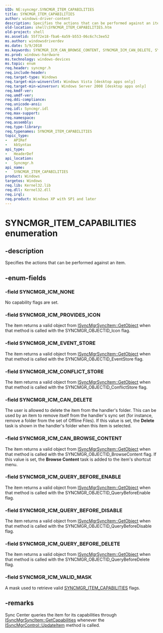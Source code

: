 ```yaml
---
UID: NE:syncmgr.SYNCMGR_ITEM_CAPABILITIES
title: SYNCMGR_ITEM_CAPABILITIES
author: windows-driver-content
description: Specifies the actions that can be performed against an item.
old-location: shell\SYNCMGR_ITEM_CAPABILITIES.htm
old-project: shell
ms.assetid: 55f72e18-fba6-4a59-b553-06c6c7c3ee52
ms.author: windowsdriverdev
ms.date: 5/9/2018
ms.keywords: SYNCMGR_ICM_CAN_BROWSE_CONTENT, SYNCMGR_ICM_CAN_DELETE, SYNCMGR_ICM_CONFLICT_STORE, SYNCMGR_ICM_EVENT_STORE, SYNCMGR_ICM_NONE, SYNCMGR_ICM_PROVIDES_ICON, SYNCMGR_ICM_QUERY_BEFORE_DELETE, SYNCMGR_ICM_QUERY_BEFORE_DISABLE, SYNCMGR_ICM_QUERY_BEFORE_ENABLE, SYNCMGR_ICM_VALID_MASK, SYNCMGR_ITEM_CAPABILITIES, SYNCMGR_ITEM_CAPABILITIES enumeration [Windows Shell], shell.SYNCMGR_ITEM_CAPABILITIES, shell_SYNCMGR_ITEM_CAPABILITIES, syncmgr/SYNCMGR_ICM_CAN_BROWSE_CONTENT, syncmgr/SYNCMGR_ICM_CAN_DELETE, syncmgr/SYNCMGR_ICM_CONFLICT_STORE, syncmgr/SYNCMGR_ICM_EVENT_STORE, syncmgr/SYNCMGR_ICM_NONE, syncmgr/SYNCMGR_ICM_PROVIDES_ICON, syncmgr/SYNCMGR_ICM_QUERY_BEFORE_DELETE, syncmgr/SYNCMGR_ICM_QUERY_BEFORE_DISABLE, syncmgr/SYNCMGR_ICM_QUERY_BEFORE_ENABLE, syncmgr/SYNCMGR_ICM_VALID_MASK, syncmgr/SYNCMGR_ITEM_CAPABILITIES
ms.prod: windows-hardware
ms.technology: windows-devices
ms.topic: enum
req.header: syncmgr.h
req.include-header: 
req.target-type: Windows
req.target-min-winverclnt: Windows Vista [desktop apps only]
req.target-min-winversvr: Windows Server 2008 [desktop apps only]
req.kmdf-ver: 
req.umdf-ver: 
req.ddi-compliance: 
req.unicode-ansi: 
req.idl: Syncmgr.idl
req.max-support: 
req.namespace: 
req.assembly: 
req.type-library: 
req.typenames: SYNCMGR_ITEM_CAPABILITIES
topic_type:
-	APIRef
-	kbSyntax
api_type:
-	HeaderDef
api_location:
-	Syncmgr.h
api_name:
-	SYNCMGR_ITEM_CAPABILITIES
product: Windows
targetos: Windows
req.lib: Kernel32.lib
req.dll: Kernel32.dll
req.irql: 
req.product: Windows XP with SP1 and later
---
```


# SYNCMGR_ITEM_CAPABILITIES enumeration


## -description


Specifies the actions that can be performed against an item.


## -enum-fields




### -field SYNCMGR_ICM_NONE

No capability flags are set.


### -field SYNCMGR_ICM_PROVIDES_ICON

The item returns a valid object from <a href="https://msdn.microsoft.com/54336c43-348b-4767-94e4-fe7dc47c0876">ISyncMgrSyncItem::GetObject</a> when that method is called with the SYNCMGR_OBJECTID_Icon flag.


### -field SYNCMGR_ICM_EVENT_STORE

The item returns a valid object from <a href="https://msdn.microsoft.com/54336c43-348b-4767-94e4-fe7dc47c0876">ISyncMgrSyncItem::GetObject</a> when that method is called with the SYNCMGR_OBJECTID_EventStore flag.


### -field SYNCMGR_ICM_CONFLICT_STORE

The item returns a valid object from <a href="https://msdn.microsoft.com/54336c43-348b-4767-94e4-fe7dc47c0876">ISyncMgrSyncItem::GetObject</a> when that method is called with the SYNCMGR_OBJECTID_ConflictStore flag.


### -field SYNCMGR_ICM_CAN_DELETE

The user is allowed to delete the item from the handler's folder. This can be used by an item to remove itself from the handler's sync set (for instance, remove a folder from the set of Offline Files). If this value is set, the <b>Delete</b> task is shown in the handler's folder when this item is selected.


### -field SYNCMGR_ICM_CAN_BROWSE_CONTENT

The item returns a valid object from <a href="https://msdn.microsoft.com/54336c43-348b-4767-94e4-fe7dc47c0876">ISyncMgrSyncItem::GetObject</a> when that method is called with the SYNCMGR_OBJECTID_BrowseContent flag. If this value is set, the <b>Browse Content</b> task is added to the item's shortcut menu.


### -field SYNCMGR_ICM_QUERY_BEFORE_ENABLE

The item returns a valid object from <a href="https://msdn.microsoft.com/54336c43-348b-4767-94e4-fe7dc47c0876">ISyncMgrSyncItem::GetObject</a> when that method is called with the SYNCMGR_OBJECTID_QueryBeforeEnable flag.


### -field SYNCMGR_ICM_QUERY_BEFORE_DISABLE

The item returns a valid object from <a href="https://msdn.microsoft.com/54336c43-348b-4767-94e4-fe7dc47c0876">ISyncMgrSyncItem::GetObject</a> when that method is called with the SYNCMGR_OBJECTID_QueryBeforeDisable flag.


### -field SYNCMGR_ICM_QUERY_BEFORE_DELETE

The item returns a valid object from <a href="https://msdn.microsoft.com/54336c43-348b-4767-94e4-fe7dc47c0876">ISyncMgrSyncItem::GetObject</a> when that method is called with the SYNCMGR_OBJECTID_QueryBeforeDelete flag.


### -field SYNCMGR_ICM_VALID_MASK

A mask used to retrieve valid <a href="https://msdn.microsoft.com/55f72e18-fba6-4a59-b553-06c6c7c3ee52">SYNCMGR_ITEM_CAPABILITIES</a> flags.


## -remarks



Sync Center queries the item for its capabilities through <a href="https://msdn.microsoft.com/6cb98b83-cf17-451c-ba29-700408f474c7">ISyncMgrSyncItem::GetCapabilities</a> whenever the <a href="https://msdn.microsoft.com/deb87d2f-74da-450a-a424-505240eadacb">ISyncMgrControl::UpdateItem</a> method is called.



